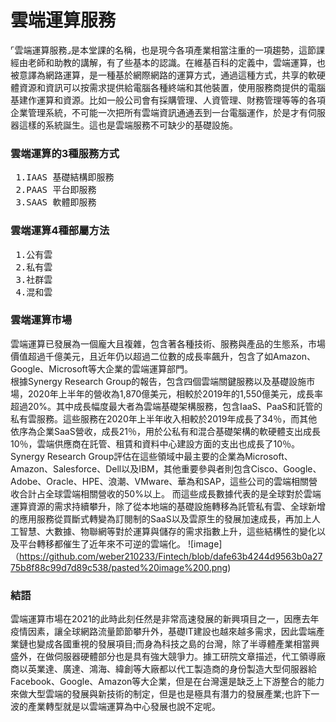# 雲端運算服務
<p>⌜雲端運算服務⌟是本堂課的名稱，也是現今各項產業相當注重的一項趨勢，這節課經由老師和助教的講解，有了些基本的認識。在維基百科的定義中，雲端運算，也被意譯為網路運算，是一種基於網際網路的運算方式，通過這種方式，共享的軟硬體資源和資訊可以按需求提供給電腦各種終端和其他裝置，使用服務商提供的電腦基建作運算和資源。比如一般公司會有採購管理、人資管理、財務管理等等的各項企業管理系統，不可能一次把所有雲端資訊通通丟到一台電腦運作，於是才有伺服器這樣的系統誕生。這也是雲端服務不可缺少的基礎設施。</p>

### 雲端運算的3種服務方式
 <pre> 1.IAAS 基礎結構即服務
 2.PAAS 平台即服務
 3.SAAS 軟體即服務 </pre>
 
 ### 雲端運算4種部屬方法
 <pre> 1.公有雲
 2.私有雲
 3.社群雲
 4.混和雲</pre>
 
 ### 雲端運算市場
雲端運算已發展為一個龐大且複雜，包含著各種技術、服務與產品的生態系，市場價值超過千億美元，且近年仍以超過二位數的成長率飆升，包含了如Amazon、Google、Microsoft等大企業的雲端運算部門。            
根據Synergy Research Group的報告，包含四個雲端關鍵服務以及基礎設施市場，2020年上半年的營收為1,870億美元，相較於2019年的1,550億美元，成長率超過20%。其中成長幅度最大者為雲端基礎架構服務，包含IaaS、PaaS和託管的私有雲服務。這些服務在2020年上半年收入相較於2019年成長了34％，而其他依序為企業SaaS營收，成長21％，用於公私有和混合基礎架構的軟硬體支出成長10％，雲端供應商在託管、租賃和資料中心建設方面的支出也成長了10％。Synergy Research Group評估在這些領域中最主要的企業為Microsoft、Amazon、Salesforce、Dell以及IBM，其他重要參與者則包含Cisco、Google、Adobe、Oracle、HPE、浪潮、VMware、華為和SAP，這些公司的雲端相關營收合計占全球雲端相關營收的50%以上。
而這些成長數據代表的是全球對於雲端運算資源的需求持續攀升，除了從本地端的基礎設施轉移為託管私有雲、全球新增的應用服務從買斷式轉變為訂閱制的SaaS以及雲原生的發展加速成長，再加上人工智慧、大數據、物聯網等對於運算與儲存的需求指數上升，這些結構性的變化以及平台轉移都催生了近年來不可逆的雲端化。
![image]（https://github.com/weber210233/Fintech/blob/dafe63b4244d9563b0a2775b8f88c99d7d89c538/pasted%20image%200.png)

### 結語
雲端運算市場在2021的此時此刻任然是非常高速發展的新興項目之一，因應去年疫情因素，讓全球網路流量節節攀升外，基礎IT建設也越來越多需求，因此雲端產業鏈也變成各國重視的發展項目;而身為科技之島的台灣，除了半導體產業相當興盛外，在做伺服器硬體部分也是具有強大競爭力。據工研院文章描述，代工領導廠商以英業達、廣達、鴻海、緯創等大廠都以代工製造商的身份製造大型伺服器給Facebook、Google、Amazon等大企業，但是在台灣還是缺乏上下游整合的能力來做大型雲端的發展與新技術的制定，但是也是極具有潛力的發展產業;也許下一波的產業轉型就是以雲端運算為中心發展也說不定呢。
